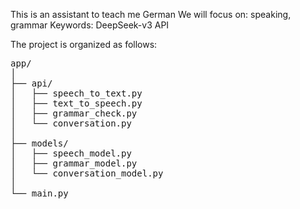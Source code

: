 This is an assistant to teach me German 
We will focus on: speaking, grammar 
Keywords: DeepSeek-v3 API

The project is organized as follows:
<pre>
app/
│
├── api/
│   ├── speech_to_text.py
│   ├── text_to_speech.py
│   ├── grammar_check.py
│   └── conversation.py
│
├── models/
│   ├── speech_model.py
│   ├── grammar_model.py
│   └── conversation_model.py
│
└── main.py
</pre>


